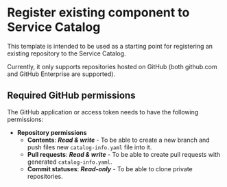 # Register existing component to Service Catalog

This template is intended to be used as a starting point for registering an existing repository to the Service Catalog.

Currently, it only supports repositories hosted on GitHub (both github.com and GitHub Enterprise are supported).

## Required GitHub permissions

The GitHub application or access token needs to have the following permissions:

- **Repository permissions**
  - **Contents**: **_Read & write_** - To be able to create a new branch and push files new `catalog-info.yaml` file into it.
  - **Pull requests**: **_Read & write_** - To be able to create pull requests with generated `catalog-info.yaml`.
  - **Commit statuses**: **_Read-only_** - To be able to clone private repositories.